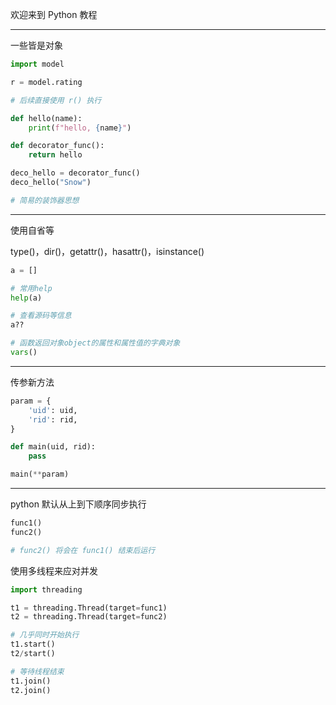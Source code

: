 
欢迎来到 Python 教程

------------

一些皆是对象

```python
import model

r = model.rating

# 后续直接使用 r() 执行
```

```python
def hello(name):
    print(f"hello, {name}")

def decorator_func():
    return hello

deco_hello = decorator_func()
deco_hello("Snow")

# 简易的装饰器思想
```

-----------

使用自省等

type()，dir()，getattr()，hasattr()，isinstance()

```python
a = []

# 常用help
help(a)

# 查看源码等信息
a??

# 函数返回对象object的属性和属性值的字典对象
vars()

```


-----------

传参新方法


```python
param = {
    'uid': uid,
    'rid': rid,
}

def main(uid, rid):
    pass

main(**param)
```

-----------

python 默认从上到下顺序同步执行

```python
func1()
func2()

# func2() 将会在 func1() 结束后运行
```

使用多线程来应对并发

```python
import threading

t1 = threading.Thread(target=func1)
t2 = threading.Thread(target=func2)

# 几乎同时开始执行
t1.start()
t2/start()

# 等待线程结束
t1.join()
t2.join()
```

